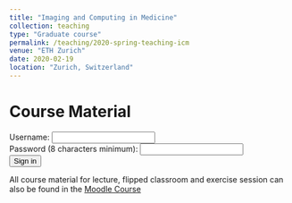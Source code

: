 ```yaml
---
title: "Imaging and Computing in Medicine"
collection: teaching
type: "Graduate course"
permalink: /teaching/2020-spring-teaching-icm
venue: "ETH Zurich"
date: 2020-02-19
location: "Zurich, Switzerland"
---
```



Course Material
======

<div>
  <label for="username">Username:</label>
  <input type="text" id="username" name="username" />
</div>

<div>
  <label for="pass">Password (8 characters minimum):</label>
  <input type="password" id="pass" name="password" minlength="8" required />
</div>

<input type="submit" value="Sign in" />

All course material for lecture, flipped classroom and exercise session can also be found in the [Moodle Course](https://moodle-app2.let.ethz.ch/course/view.php?id=18769)

